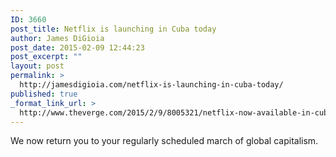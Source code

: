 ```yaml
---
ID: 3660
post_title: Netflix is launching in Cuba today
author: James DiGioia
post_date: 2015-02-09 12:44:23
post_excerpt: ""
layout: post
permalink: >
  http://jamesdigioia.com/netflix-is-launching-in-cuba-today/
published: true
_format_link_url: >
  http://www.theverge.com/2015/2/9/8005321/netflix-now-available-in-cuba
---
```

We now return you to your regularly scheduled march of global capitalism.